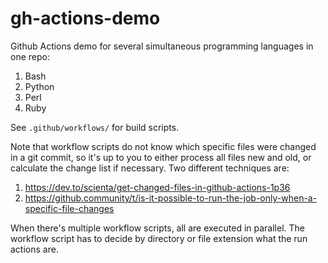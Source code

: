 # gh-actions-demo
Github Actions demo for several simultaneous programming languages in one repo:

1. Bash
1. Python
1. Perl
1. Ruby

See `.github/workflows/` for build scripts.

Note that workflow scripts do not know which specific files were changed in a git commit, so it's up to you to
either process all files new and old, or calculate the change list if necessary. Two different techniques are:

1. https://dev.to/scienta/get-changed-files-in-github-actions-1p36
1. https://github.community/t/is-it-possible-to-run-the-job-only-when-a-specific-file-changes

When there's multiple workflow scripts, all are executed in parallel. The workflow script has to decide by directory or file extension what the run actions are.

